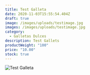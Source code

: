 ```yaml
---
title: Test Galleta
date: 2020-11-03T15:55:54.404Z
draft: true
image: /images/uploads/testimage.jpg
images: /images/uploads/testimage.jpg
category:
  - Galletas Dulces
description: Test Gallets
productWeight: "100"
price: "10.00"
stock: true
---
```

![](/images/uploads/testimage.jpg "Test Galleta")